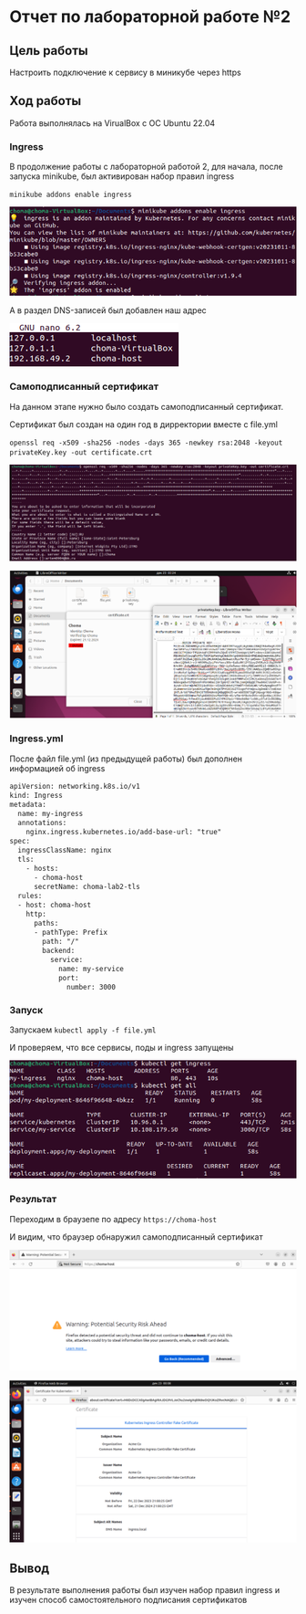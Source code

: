# Отчет по лабораторной работе №2
## Цель работы
Настроить подключение к сервису в миникубе через https

## Ход работы
Работа выполнялась на VirualBox c ОС Ubuntu 22.04
### Ingress
В продолжение работы с лабораторной работой 2, для начала, после запуска minikube,
был активирован набор правил ingress 

`minikube addons enable ingress`

![Акивация ingress](https://github.com/KolaYAndr/oblaka/blob/main/Lab2*/Images/Image%201.png)

А в раздел DNS-записей был добавлен наш адрес

![Добавление записи в DNS](https://github.com/KolaYAndr/oblaka/blob/main/Lab2*/Images/Image%202.png)

### Самоподписанный сертификат
На данном этапе нужно было создать самоподписанный сертификат.

Сертификат был создан на один год в дирректории вместе с file.yml

`openssl req -x509 -sha256 -nodes -days 365 -newkey rsa:2048 -keyout privateKey.key -out certificate.crt`

![Создание сертификата](https://github.com/KolaYAndr/oblaka/blob/main/Lab2*/Images/Image%203.png)

![Сертификат в директории](https://github.com/KolaYAndr/oblaka/blob/main/Lab2*/Images/Image%204.png)

### Ingress.yml
После файл file.yml (из предыдущей работы) был дополнен информацией об ingress
```
apiVersion: networking.k8s.io/v1
kind: Ingress
metadata:
  name: my-ingress
  annotations:
    nginx.ingress.kubernetes.io/add-base-url: "true"
spec:
  ingressClassName: nginx
  tls:
    - hosts:
      - choma-host
      secretName: choma-lab2-tls
  rules:
  - host: choma-host
    http:
      paths:
      - pathType: Prefix
        path: "/"
        backend:
          service:
            name: my-service
            port: 
              number: 3000
```

### Запуск
Запускаем `kubectl apply -f file.yml`

И проверяем, что все сервисы, поды и ingress запущены

![Проверка](https://github.com/KolaYAndr/oblaka/blob/main/Lab2*/Images/Image%205.png) 
### Результат
Переходим в браузепе по адресу `https://choma-host`

И видим, что браузер обнаружил самоподписанный сертификат

![Обнаружение сертификата](https://github.com/KolaYAndr/oblaka/blob/main/Lab2*/Images/Image%206.png)

![Открытый сертификат](https://github.com/KolaYAndr/oblaka/blob/main/Lab2*/Images/Image%207.png)

## Вывод
В результате выполнения работы был изучен набор правил ingress и изучен способ самостоятельного подписания сертификатов
